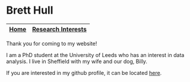 
# Brett Hull

 [Home](https://bretthull.github.io)  |  [Research Interests](https://bretthull.github.io/research)
:-----------------------------------: |  :--------------------------------------------------------:
 

Thank you for coming to my website!

I am a PhD student at the University of Leeds who has an interest in data analysis. I live in Sheffield with my wife and our dog, Billy.

If you are interested in my github profile, it can be located [here](https://github.com/bretthull).
